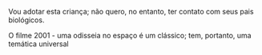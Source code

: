 Vou adotar esta criança; não quero, no entanto, ter contato com seus pais biológicos.

O filme 2001 - uma odisseia no espaço é um clássico; tem, portanto, uma temática universal

